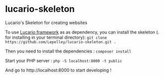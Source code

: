# lucario-skeleton
 Lucario's Skeleton for creating websites

To use [Lucario framework](https://github.com/Lepelley/lucario) as as dependency, you can install the skeleton (. for installing in your terminal directory): 
`git clone https://github.com/Lepelley/lucario-skeleton.git .`

Then you need to install the dependencies : 
`composer install`

Start your PHP server : 
`php -S localhost:8000 -t public`

And go to http://localhost:8000 to start developing !
